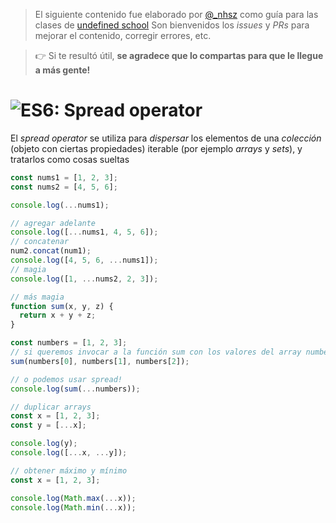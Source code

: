> El siguiente contenido fue elaborado por [@_nhsz](https://twitter.com/_nhsz) como guía para las clases de [undefined school](https://twitter.com/undefinedSchool)
> Son bienvenidos los _issues_ y _PRs_ para mejorar el contenido, corregir errores, etc. 

> 👉 Si te resultó útil, **se agradece que lo compartas para que le llegue a más gente!**

# ![ES6: Spread operator](https://i.imgur.com/r2wZ2FS.png)

El _spread operator_ se utiliza para _dispersar_ los elementos de una _colección_ (objeto con ciertas propiedades) iterable (por ejemplo _arrays_ y _sets_), y tratarlos como cosas sueltas

```js
const nums1 = [1, 2, 3];
const nums2 = [4, 5, 6];

console.log(...nums1);

// agregar adelante
console.log([...nums1, 4, 5, 6]);
// concatenar
num2.concat(num1);
console.log([4, 5, 6, ...nums1]);
// magia
console.log([1, ...nums2, 2, 3]);
```

```js
// más magia
function sum(x, y, z) {
  return x + y + z;
}

const numbers = [1, 2, 3];
// si queremos invocar a la función sum con los valores del array numbers...
sum(numbers[0], numbers[1], numbers[2]);

// o podemos usar spread!
console.log(sum(...numbers));
```


```js
// duplicar arrays
const x = [1, 2, 3];
const y = [...x];

console.log(y);
console.log([...x, ...y]);
```

```js
// obtener máximo y mínimo
const x = [1, 2, 3];

console.log(Math.max(...x));
console.log(Math.min(...x));
```
